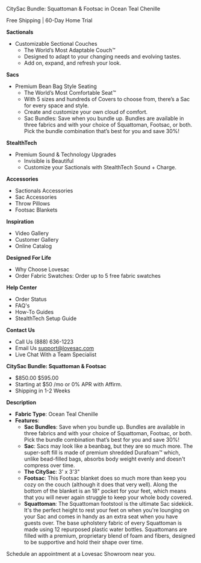 CitySac Bundle: Squattoman & Footsac in Ocean Teal Chenille

Free Shipping | 60-Day Home Trial

**Sactionals**
- Customizable Sectional Couches
    - The World’s Most Adaptable Couch™
    - Designed to adapt to your changing needs and evolving tastes.
    - Add on, expand, and refresh your look.

**Sacs**
- Premium Bean Bag Style Seating
    - The World’s Most Comfortable Seat™
    - With 5 sizes and hundreds of Covers to choose from, there’s a Sac for every space and style.
    - Create and customize your own cloud of comfort.
    - Sac Bundles: Save when you bundle up. Bundles are available in three fabrics and with your choice of Squattoman, Footsac, or both. Pick the bundle combination that’s best for you and save 30%!

**StealthTech**
- Premium Sound & Technology Upgrades
    - Invisible is Beautiful
    - Customize your Sactionals with StealthTech Sound + Charge.

**Accessories**
- Sactionals Accessories
- Sac Accessories
- Throw Pillows
- Footsac Blankets

**Inspiration**
- Video Gallery
- Customer Gallery
- Online Catalog

**Designed For Life**
- Why Choose Lovesac
- Order Fabric Swatches: Order up to 5 free fabric swatches

**Help Center**
- Order Status
- FAQ's
- How-To Guides
- StealthTech Setup Guide

**Contact Us**
- Call Us (888) 636-1223
- Email Us support@lovesac.com
- Live Chat With a Team Specialist

**CitySac Bundle: Squattoman & Footsac**
- $850.00 $595.00
- Starting at $50 /mo or 0% APR with Affirm.
- Shipping in 1-2 Weeks

**Description**
- **Fabric Type**: Ocean Teal Chenille
- **Features**: 
    - **Sac Bundles**: Save when you bundle up. Bundles are available in three fabrics and with your choice of Squattoman, Footsac, or both. Pick the bundle combination that’s best for you and save 30%!
    - **Sac**: Sacs may look like a beanbag, but they are so much more. The super-soft fill is made of premium shredded Durafoam™ which, unlike bead-filled bags, absorbs body weight evenly and doesn't compress over time.
    - **The CitySac**: 3' x 3'3"
    - **Footsac**: This Footsac blanket does so much more than keep you cozy on the couch (although it does that very well). Along the bottom of the blanket is an 18" pocket for your feet, which means that you will never again struggle to keep your whole body covered.
    - **Squattoman**: The Squattoman footstool is the ultimate Sac sidekick. It's the perfect height to rest your feet on when you're lounging on your Sac and comes in handy as an extra seat when you have guests over. The base upholstery fabric of every Squattoman is made using 12 repurposed plastic water bottles. Squattomans are filled with a premium, proprietary blend of foam and fibers, designed to be supportive and hold their shape over time.

Schedule an appointment at a Lovesac Showroom near you.